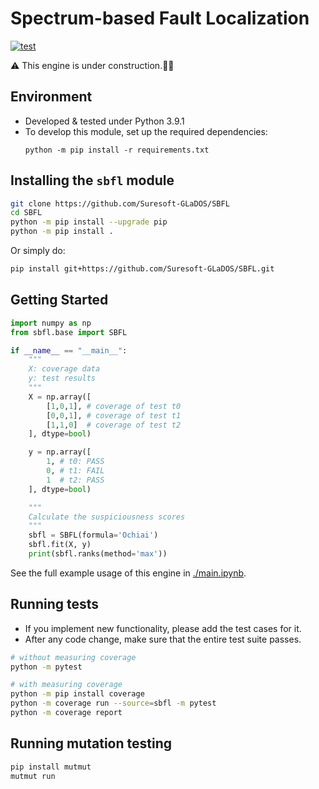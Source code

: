 # Spectrum-based Fault Localization

[![test](https://github.com/Suresoft-GLaDOS/SBFL/actions/workflows/run_tests.yml/badge.svg)](https://github.com/Suresoft-GLaDOS/SBFL/actions/workflows/run_tests.yml)

⚠️ This engine is under construction.👷‍♀️

## Environment
- Developed & tested under Python 3.9.1
- To develop this module, set up the required dependencies:
  ```
  python -m pip install -r requirements.txt
  ```

## Installing the `sbfl` module
```bash
git clone https://github.com/Suresoft-GLaDOS/SBFL
cd SBFL
python -m pip install --upgrade pip
python -m pip install .
```
Or simply do:
```bash
pip install git+https://github.com/Suresoft-GLaDOS/SBFL.git
```

## Getting Started
```python
import numpy as np
from sbfl.base import SBFL

if __name__ == "__main__":
    """
    X: coverage data
    y: test results
    """
    X = np.array([
        [1,0,1], # coverage of test t0
        [0,0,1], # coverage of test t1
        [1,1,0]  # coverage of test t2
    ], dtype=bool)

    y = np.array([
        1, # t0: PASS
        0, # t1: FAIL
        1  # t2: PASS
    ], dtype=bool)

    """
    Calculate the suspiciousness scores
    """
    sbfl = SBFL(formula='Ochiai')
    sbfl.fit(X, y)
    print(sbfl.ranks(method='max'))
```

See the full example usage of this engine in [./main.ipynb](./main.ipynb).

## Running tests
- If you implement new functionality, please add the test cases for it.
- After any code change, make sure that the entire test suite passes.

```bash
# without measuring coverage
python -m pytest

# with measuring coverage
python -m pip install coverage
python -m coverage run --source=sbfl -m pytest
python -m coverage report
```

## Running mutation testing
```bash
pip install mutmut
mutmut run
```
